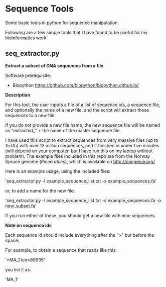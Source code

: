 # Sequence Tools
Some basic tools in python for sequence manipulation

Following are a few simple tools that I have found to be useful for my bioinformatics work


## seq_extractor.py

**Extract a subset of DNA sequences from a file**

Software prerequisite:

* Biopython https://github.com/biopython/biopython.github.io/

**Description**

For this tool, the user inputs a file of a list of sequence ids, a sequence file, and optionally the name of a new file, and the script will extract those sequences to a new file. 

If you do not provide a new file name, the new sequence file will be named as "extracted_" + the name of the master sequence file. 

I have used this script to extract sequences from very massive files (up to 15 Gb) with over 12 million sequences, and it finished in under five minutes (will depend on your computer, but I have run this on my laptop without problem). The example files included in this repo are from the Norway Spruce genome (*Picea abies*), which is available on http://congenie.org/ 

Here is an example usage, using the included files:

'seq_extractor.py -l example_sequence_list.txt -s example_sequences.fa'

or, to add a name for the new file:

'seq_extractor.py -l example_sequence_list.txt -s example_sequences.fa -o new_subset.fa'

If you run either of these, you should get a new file with nine sequences. 


**Note on sequence ids**

Each sequence id should include everything after the ">" but before the space. 

For example, to obtain a sequence that reads like this:

'>MA_1 len=89935'

you list it as:

'MA_1'

